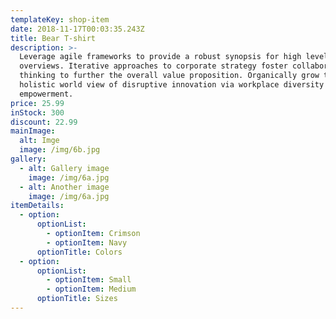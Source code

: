 ```yaml
---
templateKey: shop-item
date: 2018-11-17T00:03:35.243Z
title: Bear T-shirt
description: >-
  Leverage agile frameworks to provide a robust synopsis for high level
  overviews. Iterative approaches to corporate strategy foster collaborative
  thinking to further the overall value proposition. Organically grow the
  holistic world view of disruptive innovation via workplace diversity and
  empowerment.
price: 25.99
inStock: 300
discount: 22.99
mainImage:
  alt: Imge
  image: /img/6b.jpg
gallery:
  - alt: Gallery image
    image: /img/6a.jpg
  - alt: Another image
    image: /img/6a.jpg
itemDetails:
  - option:
      optionList:
        - optionItem: Crimson
        - optionItem: Navy
      optionTitle: Colors
  - option:
      optionList:
        - optionItem: Small
        - optionItem: Medium
      optionTitle: Sizes
---
```



